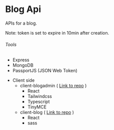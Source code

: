 # Blog Api

APIs for a blog.  

Note: token is set to expire in 10min after creation.  

###### Tools
- Express
- MongoDB
- PassportJS (JSON Web Token)  

* Client side
  * client-blogadmin ( [Link to repo](https://github.com/Azzryel/client-blogadmin) )
    * React
    * Tailwindcss
    * Typescript
    * TinyMCE
  * client-blog ( [Link to repo](https://github.com/Azzryel/client-blog) )
    * React
    * sass

